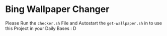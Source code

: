 # Bing Wallpaper Changer

Please Run the `checker.sh` File and Autostart the `get-wallpaper.sh` in to use this Project in your Daily Bases : D
